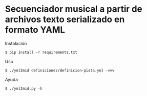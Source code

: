 # Secuenciador musical a partir de archivos texto serializado en formato YAML

Instalación
```
$ pip install -r requirements.txt
```

Uso
```
$ ./yml2mid definiciones/definicion-pista.yml -vvv 
```

Ayuda
```
$ ./yml2mid.py -h 
```
